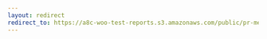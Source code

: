 ```yaml
---
layout: redirect
redirect_to: https://a8c-woo-test-reports.s3.amazonaws.com/public/pr-merge/41178/api/index.html
---
```

